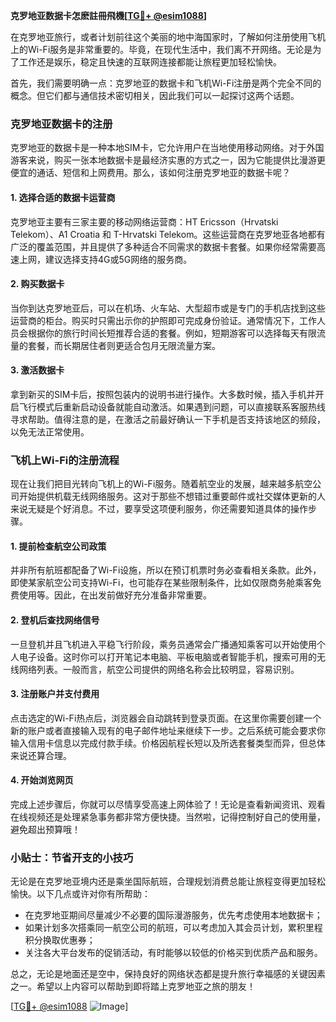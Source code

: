 **克罗地亚数据卡怎麽註冊飛機[[TG💪+ @esim1088](https://t.me/s/esim1088)]**

在克罗地亚旅行，或者计划前往这个美丽的地中海国家时，了解如何注册使用飞机上的Wi-Fi服务是非常重要的。毕竟，在现代生活中，我们离不开网络。无论是为了工作还是娱乐，稳定且快速的互联网连接都能让旅程更加轻松愉快。

首先，我们需要明确一点：克罗地亚的数据卡和飞机Wi-Fi注册是两个完全不同的概念。但它们都与通信技术密切相关，因此我们可以一起探讨这两个话题。

### 克罗地亚数据卡的注册

克罗地亚的数据卡是一种本地SIM卡，它允许用户在当地使用移动网络。对于外国游客来说，购买一张本地数据卡是最经济实惠的方式之一，因为它能提供比漫游更便宜的通话、短信和上网费用。那么，该如何注册克罗地亚的数据卡呢？

#### 1. 选择合适的数据卡运营商

克罗地亚主要有三家主要的移动网络运营商：HT Ericsson（Hrvatski Telekom）、A1 Croatia 和 T-Hrvatski Telekom。这些运营商在克罗地亚各地都有广泛的覆盖范围，并且提供了多种适合不同需求的数据卡套餐。如果你经常需要高速上网，建议选择支持4G或5G网络的服务商。

#### 2. 购买数据卡

当你到达克罗地亚后，可以在机场、火车站、大型超市或是专门的手机店找到这些运营商的柜台。购买时只需出示你的护照即可完成身份验证。通常情况下，工作人员会根据你的旅行时间长短推荐合适的套餐。例如，短期游客可以选择每天有限流量的套餐，而长期居住者则更适合包月无限流量方案。

#### 3. 激活数据卡

拿到新买的SIM卡后，按照包装内的说明书进行操作。大多数时候，插入手机并开启飞行模式后重新启动设备就能自动激活。如果遇到问题，可以直接联系客服热线寻求帮助。值得注意的是，在激活之前最好确认一下手机是否支持该地区的频段，以免无法正常使用。

### 飞机上Wi-Fi的注册流程

现在让我们把目光转向飞机上的Wi-Fi服务。随着航空业的发展，越来越多航空公司开始提供机载无线网络服务。这对于那些不想错过重要邮件或社交媒体更新的人来说无疑是个好消息。不过，要享受这项便利服务，你还需要知道具体的操作步骤。

#### 1. 提前检查航空公司政策

并非所有航班都配备了Wi-Fi设施，所以在预订机票时务必查看相关条款。此外，即使某家航空公司支持Wi-Fi，也可能存在某些限制条件，比如仅限商务舱乘客免费使用等。因此，在出发前做好充分准备非常重要。

#### 2. 登机后查找网络信号

一旦登机并且飞机进入平稳飞行阶段，乘务员通常会广播通知乘客可以开始使用个人电子设备。这时你可以打开笔记本电脑、平板电脑或者智能手机，搜索可用的无线网络列表。一般而言，航空公司提供的网络名称会比较明显，容易识别。

#### 3. 注册账户并支付费用

点击选定的Wi-Fi热点后，浏览器会自动跳转到登录页面。在这里你需要创建一个新的账户或者直接输入现有的电子邮件地址来继续下一步。之后系统可能会要求你输入信用卡信息以完成付款手续。价格因航程长短以及所选套餐类型而异，但总体来说还算合理。

#### 4. 开始浏览网页

完成上述步骤后，你就可以尽情享受高速上网体验了！无论是查看新闻资讯、观看在线视频还是处理紧急事务都非常方便快捷。当然啦，记得控制好自己的使用量，避免超出预算哦！

### 小贴士：节省开支的小技巧

无论是在克罗地亚境内还是乘坐国际航班，合理规划消费总能让旅程变得更加轻松愉快。以下几点或许对你有所帮助：

- 在克罗地亚期间尽量减少不必要的国际漫游服务，优先考虑使用本地数据卡；
- 如果计划多次搭乘同一航空公司的航班，可以考虑加入其会员计划，累积里程积分换取优惠券；
- 关注各大平台发布的促销活动，有时能够以较低的价格买到优质产品和服务。

总之，无论是地面还是空中，保持良好的网络状态都是提升旅行幸福感的关键因素之一。希望以上内容可以帮助到即将踏上克罗地亚之旅的朋友！

[[TG💪+ @esim1088](https://t.me/s/esim1088) ![Image](https://i.postimg.cc/4NQfJmqS/Snipaste-2025-05-13-00-14-12.png)]